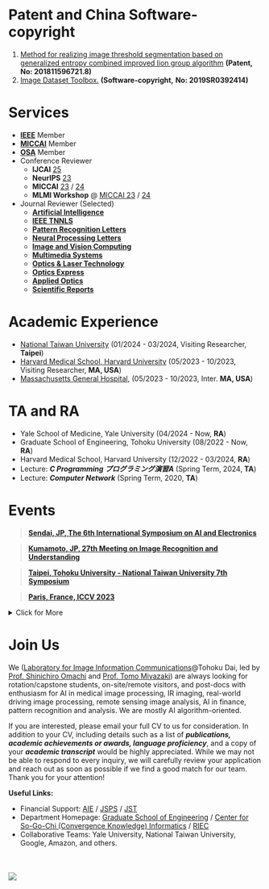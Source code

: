 


# Patent and China Software-copyright
1. [Method for realizing image threshold segmentation based on generalized entropy combined improved lion group algorithm](https://patents.google.com/patent/CN109712160B/en) **(Patent, No: 201811596721.8)**
2. [Image Dataset Toolbox.](https://register.ccopyright.com.cn/query.html) **(Software-copyright,** **No: 2019SR0392414)**

# Services 
- [**IEEE**](https://drive.google.com/file/d/1a1tIx17jY2ED-FUjKDvM8P34Gmyj53dq/view?usp=drive_link) Member
- [**MICCAI**](http://www.miccai.org/) Member
- [**OSA**](https://drive.google.com/file/d/13cWzoPDYvSmyj8ZN7q36luCak49iiJnK/view?usp=sharing) Member 
- Conference Reviewer
    - **IJCAI** [25](https://2025.ijcai.org/) 
    - **NeurIPS** [23](https://nips.cc/)  
    - **MICCAI**  [23](https://conferences.miccai.org/2023/en/) / [24](https://conferences.miccai.org/2024/en/)
    - **MLMI Workshop** @ [MICCAI 23](https://sites.google.com/view/mlmi2023) / [24](https://sites.google.com/view/mlmi2024)
- Journal Reviewer (Selected)
    -  **[Artificial Intelligence](https://www.sciencedirect.com/journal/artificial-intelligence)**
    -  **[IEEE TNNLS](https://cis.ieee.org/publications/t-neural-networks-and-learning-systems)** 
    -  **[Pattern Recognition Letters](https://www.sciencedirect.com/journal/pattern-recognition-letters)** 
    -  **[Neural Processing Letters](https://www.springer.com/journal/11063)** 
    -  **[Image and Vision Computing](https://www.sciencedirect.com/journal/image-and-vision-computing)** 
    -  **[Multimedia Systems](https://www.springer.com/journal/530)**
    -  **[Optics & Laser Technology](https://www.journals.elsevier.com/optics-and-laser-technology)** 
    -  **[Optics Express](https://opg.optica.org/oe/home.cfm)** 
    -  **[Applied Optics](https://www.osapublishing.org/ao/home.cfm)**
    -  **[Scientific Reports](https://www.nature.com/srep/)** 

# Academic Experience
- [National Taiwan University](https://www.csie.ntu.edu.tw/~acpang/fgcn/index.html) (01/2024 - 03/2024, Visiting Researcher, **Taipei**)
- [Harvard Medical School, Harvard University](https://gordon.mgh.harvard.edu/gc/) (05/2023 - 10/2023, Visiting Researcher, **MA, USA**)
- [Massachusetts General Hospital](https://www.massgeneral.org/), (05/2023 - 10/2023, Inter. **MA, USA**)

# TA and RA
- Yale School of Medicine, Yale University (04/2024 - Now, **RA**)
- Graduate School of Engineering, Tohoku University (08/2022 - Now, **RA**)
- Harvard Medical School, Harvard University (12/2022 - 03/2024, **RA**)
- Lecture: ***C Programming プログラミング演習A*** (Spring Term, 2024, **TA**)
- Lecture: ***Computer Network*** (Spring Term, 2020, **TA**)

# Events

> [**Sendai, JP, The 6th International Symposium on AI and Electronics**](https://www.aie.tohoku.ac.jp/english/event/event_20250129.html)

> [**Kumamoto, JP, 27th Meeting on Image Recognition and Understanding**](https://miru-committee.github.io/miru2024/en/)

> [**Taipei, Tohoku University - National Taiwan University 7th Symposium**](https://ai.robo.ntu.edu.tw/news_view.php?id=123)

> [**Paris, France, ICCV 2023**](https://iccv2023.thecvf.com/)




<details>
<summary>Click for More</summary>
<ul>

<li> 
<a href="https://www.aie.tohoku.ac.jp/event/event_20230213.html" target=" _blank"> The 4th International Symposium on AI and Electronics </a> Sendai, JP
</li>

<li> 
<a href="https://www.dii.engg.nagoya-u.ac.jp/archives/002/202101/84b970529823cff5c497969e165ac943.pdf" target=" _blank"> 3rd Intl. Workshop on Educ and Res. for Future Electronics </a> Nagoya, JP
</li>

<li> 
<a href="https://conferences.miccai.org/2022/en/" target=" _blank"> MICCAI 2022 </a> Singapore
</li>

<li> 
<a href="https://www.pricai.org/2021/" target=" _blank"> PRICAI 2021 </a> Hanoi, Vietnam
</li>

<li> 
<a href="http://www.micad.org" target=" _blank"> MICAD 2021</a> Birmingham, UK
</li>

</ul>
</details>

# Join Us

We ([Laboratory for Image Information Communications](http://www.iic.ecei.tohoku.ac.jp/index.html)@Tohoku Dai, led by [Prof. Shinichiro Omachi](http://www.iic.ecei.tohoku.ac.jp/~machi/index-j.html) and [Prof. Tomo Miyazaki](https://tomomiyazaki.github.io/)) are always looking for rotation/capstone students, on-site/remote visitors, and post-docs with enthusiasm for AI in medical image processing, IR imaging, real-world driving image processing, remote sensing image analysis, AI in finance, pattern recognition and analysis. We are mostly AI algorithm-oriented.
  
If you are interested, please email your full CV to us for consideration. In addition to your CV, including details such as a list of ***publications, academic achievements or awards, language proficiency***, and a copy of your ***academic transcript*** would be highly appreciated. While we may not be able to respond to every inquiry, we will carefully review your application and reach out as soon as possible if we find a good match for our team. Thank you for your attention!


**Useful Links:**
- Financial Support: [AIE](https://www.aie.tohoku.ac.jp/) / [JSPS](https://www.jsps.go.jp/j-pd/) / [JST](https://pgd.tohoku.ac.jp/rpc/next_generation.html)
- Department Homepage: [Graduate School of Engineering](https://www.eng.tohoku.ac.jp/english/) / [Center for So-Go-Chi (Convergence Knowledge) Informatics](https://www.aisogochi.tohoku.ac.jp/) / [RIEC](https://www.riec.tohoku.ac.jp/ja/)
- Collaborative Teams: Yale University, National Taiwan University, Google, Amazon, and others.

<div style="margin:50px 0;">
<a href="https://clustrmaps.com/site/1bt8f" title="Visit tracker"><img src="//clustrmaps.com/map_v2.png?cl=080808&w=300&t=n&d=VZSmIbj0J6KgisU0jvP5tNLI9tffMW1LiLpPgS_Yie8&co=ffffff&ct=808080" /></a>
</div>


 
    
    
   
    

